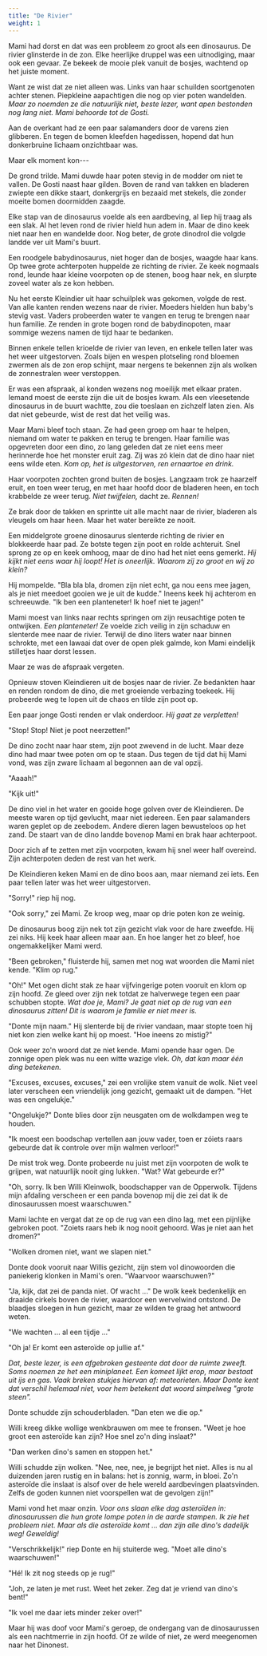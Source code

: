 ```yaml
---
title: "De Rivier"
weight: 1
---
```


Mami had dorst en dat was een probleem zo groot als een dinosaurus. De rivier glinsterde in de zon. Elke heerlijke druppel was een uitnodiging, maar ook een gevaar. Ze bekeek de mooie plek vanuit de bosjes, wachtend op het juiste moment.

Want ze wist dat ze niet alleen was. Links van haar schuilden soortgenoten achter stenen. Piepkleine aapachtigen die nog op vier poten wandelden. _Maar zo noemden ze die natuurlijk niet, beste lezer, want apen bestonden nog lang niet. Mami behoorde tot de Gosti._

Aan de overkant had ze een paar salamanders door de varens zien glibberen. En tegen de bomen kleefden hagedissen, hopend dat hun donkerbruine lichaam onzichtbaar was.

Maar elk moment kon---

De grond trilde. Mami duwde haar poten stevig in de modder om niet te vallen. De Gosti naast haar gilden. Boven de rand van takken en bladeren zwiepte een dikke staart, donkergrijs en bezaaid met stekels, die zonder moeite bomen doormidden zaagde.

Elke stap van de dinosaurus voelde als een aardbeving, al liep hij traag als een slak. Al het leven rond de rivier hield hun adem in. Maar de dino keek niet naar hen en wandelde door. Nog beter, de grote dinodrol die volgde landde ver uit Mami's buurt.

Een roodgele babydinosaurus, niet hoger dan de bosjes, waagde haar kans. Op twee grote achterpoten huppelde ze richting de rivier. Ze keek nogmaals rond, leunde haar kleine voorpoten op de stenen, boog haar nek, en slurpte zoveel water als ze kon hebben.

Nu het eerste Kleindier uit haar schuilplek was gekomen, volgde de rest. Van alle kanten renden wezens naar de rivier. Moeders hielden hun baby's stevig vast. Vaders probeerden water te vangen en terug te brengen naar hun familie. Ze renden in grote bogen rond de babydinopoten, maar sommige wezens namen de tijd haar te bedanken.

Binnen enkele tellen krioelde de rivier van leven, en enkele tellen later was het weer uitgestorven. Zoals bijen en wespen plotseling rond bloemen zwermen als de zon erop schijnt, maar nergens te bekennen zijn als wolken de zonnestralen weer verstoppen.

Er was een afspraak, al konden wezens nog moeilijk met elkaar praten. Iemand moest de eerste zijn die uit de bosjes kwam. Als een vleesetende dinosaurus in de buurt wachtte, zou die toeslaan en zichzelf laten zien. Als dat niet gebeurde, wist de rest dat het veilig was.

Maar Mami bleef toch staan. Ze had geen groep om haar te helpen, niemand om water te pakken en terug te brengen. Haar familie was opgevreten door een dino, zo lang geleden dat ze niet eens meer herinnerde hoe het monster eruit zag. Zij was zó klein dat de dino haar niet eens wilde eten. _Kom op, het is uitgestorven, ren ernaartoe en drink._

Haar voorpoten zochten grond buiten de bosjes. Langzaam trok ze haarzelf eruit, en toen weer terug, en met haar hoofd door de bladeren heen, en toch krabbelde ze weer terug. _Niet twijfelen,_ dacht ze. _Rennen!_

Ze brak door de takken en sprintte uit alle macht naar de rivier, bladeren als vleugels om haar heen. Maar het water bereikte ze nooit.

Een middelgrote groene dinosaurus slenterde richting de rivier en blokkeerde haar pad. Ze botste tegen zijn poot en rolde achteruit. Snel sprong ze op en keek omhoog, maar de dino had het niet eens gemerkt. _Hij kijkt niet eens waar hij loopt! Het is oneerlijk. Waarom zij zo groot en wij zo klein?_

Hij mompelde. "Bla bla bla, dromen zijn niet echt, ga nou eens mee jagen, als je niet meedoet gooien we je uit de kudde." Ineens keek hij achterom en schreeuwde. "Ik ben een planteneter! Ik hoef niet te jagen!"

Mami moest van links naar rechts springen om zijn reusachtige poten te ontwijken. _Een planteneter!_ Ze voelde zich veilig in zijn schaduw en slenterde mee naar de rivier. Terwijl de dino liters water naar binnen schrokte, met een lawaai dat over de open plek galmde, kon Mami eindelijk stilletjes haar dorst lessen.

Maar ze was de afspraak vergeten.

Opnieuw stoven Kleindieren uit de bosjes naar de rivier. Ze bedankten haar en renden rondom de dino, die met groeiende verbazing toekeek. Hij probeerde weg te lopen uit de chaos en tilde zijn poot op.

Een paar jonge Gosti renden er vlak onderdoor. _Hij gaat ze verpletten!_ 

"Stop! Stop! Niet je poot neerzetten!"

De dino zocht naar haar stem, zijn poot zwevend in de lucht. Maar deze dino had maar twee poten om op te staan. Dus tegen de tijd dat hij Mami vond, was zijn zware lichaam al begonnen aan de val opzij.

"Aaaah!"

"Kijk uit!"

De dino viel in het water en gooide hoge golven over de Kleindieren. De meeste waren op tijd gevlucht, maar niet iedereen. Een paar salamanders waren geplet op de zeebodem. Andere dieren lagen bewusteloos op het zand. De staart van de dino landde bovenop Mami en brak haar achterpoot.

Door zich af te zetten met zijn voorpoten, kwam hij snel weer half overeind. Zijn achterpoten deden de rest van het werk.

De Kleindieren keken Mami en de dino boos aan, maar niemand zei iets. Een paar tellen later was het weer uitgestorven.

"Sorry!" riep hij nog.

"Ook sorry," zei Mami. Ze kroop weg, maar op drie poten kon ze weinig. 

De dinosaurus boog zijn nek tot zijn gezicht vlak voor de hare zweefde. Hij zei niks. Hij keek haar alleen maar aan. En hoe langer het zo bleef, hoe ongemakkelijker Mami werd.

"Been gebroken," fluisterde hij, samen met nog wat woorden die Mami niet kende. "Klim op rug."

"Oh!" Met ogen dicht stak ze haar vijfvingerige poten vooruit en klom op zijn hoofd. Ze gleed over zijn nek totdat ze halverwege tegen een paar schubben stopte. _Wat doe je, Mami? Je gaat niet op de rug van een dinosaurus zitten! Dit is waarom je familie er niet meer is._

"Donte mijn naam." Hij slenterde bij de rivier vandaan, maar stopte toen hij niet kon zien welke kant hij op moest. "Hoe ineens zo mistig?"

Ook weer zo'n woord dat ze niet kende. Mami opende haar ogen. De zonnige open plek was nu een witte wazige vlek. _Oh, dat kan maar één ding betekenen._

"Excuses, excuses, excuses," zei een vrolijke stem vanuit de wolk. Niet veel later verscheen een vriendelijk jong gezicht, gemaakt uit de dampen. "Het was een ongelukje."

"Ongelukje?" Donte blies door zijn neusgaten om de wolkdampen weg te houden.

"Ik moest een boodschap vertellen aan jouw vader, toen er zóiets raars gebeurde dat ik controle over mijn walmen verloor!"

De mist trok weg. Donte probeerde nu juist met zijn voorpoten de wolk te grijpen, wat natuurlijk nooit ging lukken. "Wat? Wat gebeurde er?" 

"Oh, sorry. Ik ben Willi Kleinwolk, boodschapper van de Opperwolk. Tijdens mijn afdaling verscheen er een panda bovenop mij die zei dat ik de dinosaurussen moest waarschuwen."

Mami lachte en vergat dat ze op de rug van een dino lag, met een pijnlijke gebroken poot. "Zoiets raars heb ik nog nooit gehoord. Was je niet aan het dromen?"

"Wolken dromen niet, want we slapen niet."

Donte dook vooruit naar Willis gezicht, zijn stem vol dinowoorden die paniekerig klonken in Mami's oren. "Waarvoor waarschuwen?"

"Ja, kijk, dat zei de panda niet. Of wacht ..." De wolk keek bedenkelijk en draaide cirkels boven de rivier, waardoor een wervelwind ontstond. De blaadjes sloegen in hun gezicht, maar ze wilden te graag het antwoord weten.

"We wachten ... al een tijdje ..."

"Oh ja! Er komt een asteroïde op jullie af." 

_Dat, beste lezer, is een afgebroken gesteente dat door de ruimte zweeft. Soms noemen ze het een miniplaneet. Een komeet lijkt erop, maar bestaat uit ijs en gas. Vaak breken stukjes hiervan af: meteorieten. Maar Donte kent dat verschil helemaal niet, voor hem betekent dat woord simpelweg "grote steen"._

Donte schudde zijn schouderbladen. "Dan eten we die op."

Willi kreeg dikke wollige wenkbrauwen om mee te fronsen. "Weet je hoe groot een asteroïde kan zijn? Hoe snel zo'n ding inslaat?"

"Dan werken dino's samen en stoppen het."

Willi schudde zijn wolken. "Nee, nee, nee, je begrijpt het niet. Alles is nu al duizenden jaren rustig en in balans: het is zonnig, warm, in bloei. Zo'n asteroïde die inslaat is alsof over de hele wereld aardbevingen plaatsvinden. Zelfs de goden kunnen niet voorspellen wat de gevolgen zijn!"

Mami vond het maar onzin. _Voor ons slaan elke dag asteroïden in: dinosaurussen die hun grote lompe poten in de aarde stampen. Ik zie het probleem niet. Maar als die asteroïde komt ... dan zijn alle dino's dadelijk weg! Geweldig!_

"Verschrikkelijk!" riep Donte en hij stuiterde weg. "Moet alle dino's waarschuwen!"

"Hé! Ik zit nog steeds op je rug!" 

"Joh, ze laten je met rust. Weet het zeker. Zeg dat je vriend van dino's bent!"

"Ik voel me daar iets minder zeker over!"

Maar hij was doof voor Mami's geroep, de ondergang van de dinosaurussen als een nachtmerrie in zijn hoofd. Of ze wilde of niet, ze werd meegenomen naar het Dinonest.